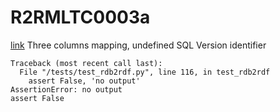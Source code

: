 # R2RMLTC0003a
[link](https://www.w3.org/TR/rdb2rdf-test-cases/#R2RMLTC0003a)
Three columns mapping, undefined SQL Version identifier



```
Traceback (most recent call last):
  File "/tests/test_rdb2rdf.py", line 116, in test_rdb2rdf
    assert False, 'no output'
AssertionError: no output
assert False

```